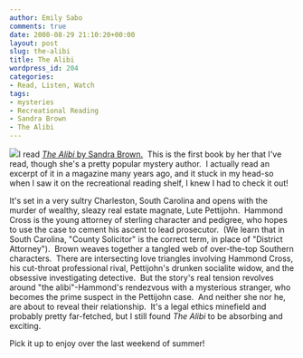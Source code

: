 ```yaml
---
author: Emily Sabo
comments: true
date: 2008-08-29 21:10:20+00:00
layout: post
slug: the-alibi
title: The Alibi
wordpress_id: 204
categories:
- Read, Listen, Watch
tags:
- mysteries
- Recreational Reading
- Sandra Brown
- The Alibi
---
```


![](http://contentcafe2.btol.com/ContentCafe/Jacket.aspx?UserID=iii1neuniv&Password=neuniv&Return=T&type=L&Value=0446519804&Options=Y)I read [_The Alibi_ by Sandra Brown.](http://nucat.lib.neu.edu/search~S13?/cPS3552.R718+A79+1999/cps+3552+r718+a79+1999/-3%2C-1%2C0%2CE/frameset&FF=cps+3552+r718+a79+1999&1%2C1%2C)  This is the first book by her that I've read, though she's a pretty popular mystery author.  I actually read an excerpt of it in a magazine many years ago, and it stuck in my head-so when I saw it on the recreational reading shelf, I knew I had to check it out!

It's set in a very sultry Charleston, South Carolina and opens with the murder of wealthy, sleazy real estate magnate, Lute Pettijohn.  Hammond Cross is the young attorney of sterling character and pedigree, who hopes to use the case to cement his ascent to lead prosecutor.  (We learn that in South Carolina, "County Solicitor" is the correct term, in place of "District Attorney").  Brown weaves together a tangled web of over-the-top Southern characters.  There are intersecting love triangles involving Hammond Cross, his cut-throat professional rival, Pettijohn's drunken socialite widow, and the obsessive investigating detective.  But the story's real tension revolves around "the alibi"-Hammond's rendezvous with a mysterious stranger, who becomes the prime suspect in the Pettijohn case.  And neither she nor he, are about to reveal their relationship.  It's a legal ethics minefield and probably pretty far-fetched, but I still found _The Alibi_ to be absorbing and exciting.

Pick it up to enjoy over the last weekend of summer!
